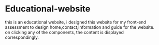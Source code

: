 # Educational-website
this is an educational website, i designed this website for my front-end assessment to design home,contact,information and guide for the website.
on clicking any of the components, the content is displayed correspondingly.
